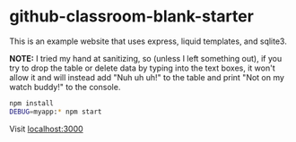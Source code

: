 # github-classroom-blank-starter

This is an example website that uses express, liquid templates, and sqlite3.

**NOTE:** I tried my hand at sanitizing, so (unless I left something out), if you try to drop the table or delete data by typing into the text boxes, it won't allow it and will instead add "Nuh uh uh!" to the table and print "Not on my watch buddy!" to the console.

```bash
npm install
DEBUG=myapp:* npm start
```

Visit [localhost:3000](http://localhost:3000)